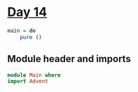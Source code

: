 # [Day 14](https://adventofcode.com/2024/day/14)

```haskell top:3
main = do
    pure ()
```

## Module header and imports

```haskell top
module Main where
import Advent
```

